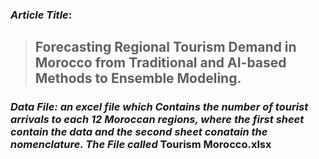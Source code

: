 ### *Article Title*:
>## **Forecasting Regional Tourism Demand in Morocco from Traditional and AI-based Methods to Ensemble Modeling**.

### *Data File: an excel file which Contains the number of tourist arrivals to each 12 Moroccan regions, where the first sheet contain the data and the second sheet conatain the nomenclature. The File called* **Tourism Morocco.xlsx**

